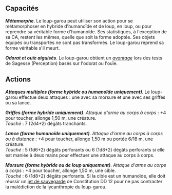 ## Capacités
_**Métamorphe**_. Le loup-garou peut utiliser son action pour se métamorphoser en hybride d'humanoïde et de loup, en loup, ou pour reprendre sa véritable forme d'humanoïde. Ses statistiques, à l'exception de sa CA, restent les mêmes, quelle que soit la forme adoptée. Ses objets équipés ou transportés ne sont pas transformés. Le loup-garou reprend sa forme véritable s'il meurt.

_**Odorat et ouïe aiguisés**_. Le loup-garou obtient un [_avantage_](/utiliser-les-caracteristiques/#avantage-et-desavantage) lors des tests de Sagesse (Perception) basés sur l'odorat ou l'ouïe.

## Actions
_**Attaques multiples (forme hybride ou humanoïde uniquement)**_. Le loup-garou effectue deux attaques : une avec sa morsure et une avec ses griffes ou sa lance.

_**Griffes (forme hybride uniquement)**_. _Attaque d'arme au corps à corps_ : +4 pour toucher, allonge 1,50 m, une créature.  
_Touché_ : 7 (2d4+2) dégâts tranchants.

_**Lance (forme humanoïde uniquement)**_. _Attaque d'arme au corps à corps ou à distance_ : +4 pour toucher, allonge 1,50 m ou portée 6/18 m, une créature.  
_Touché_ : 5 (1d6+2) dégâts perforants ou 6 (1d8+2) dégâts perforants si elle est maniée à deux mains pour effectuer une attaque au corps à corps.

_**Morsure (forme hybride ou de loup uniquement)**_. _Attaque d'arme au corps à corps_ : +4 pour toucher, allonge 1,50 m, une cible.  
_Touché_ : 6 (1d8+2) dégâts perforants. Si la cible est un humanoïde, elle doit réussir un [jet de sauvegarde](/utiliser-les-caracteristiques/#jets-de-sauvegarde) de Constitution DD 12 pour ne pas contracter la malédiction de la lycanthropie du loup-garou.
